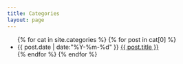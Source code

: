 ```yaml
---
title: Categories
layout: page
---
```



<ul class="listing">
{% for cat in site.categories %}
  <!--<li class="listing-seperator" id="{{ cat[0] }}">{{ cat[0] }}</li> -->
  {% for post in cat[0] %}
    <li class="listing-item">
    <time datetime="{{ post.date | date:"%Y-%m-%d" }}">{{ post.date | date:"%Y-%m-%d" }}</time>
    <a href="{{ site.url }}{{ post.url }}" title="{{ post.title }}">{{ post.title }}</a>
    </li>
  {% endfor %}
{% endfor %}
</ul>

<!--
<div id='tag_cloud'>
{% for cat in site.categories %}
<a href="#{{ cat[0] }}" title="{{ cat[0] }}" rel="{{ cat[1].size }}">{{ cat[0] }} ({{ cat[1].size }})</a>
{% endfor %}
</div>

<script src="/media/js/jquery.tagcloud.js" type="text/javascript" charset="utf-8"></script> 
<script language="javascript">
$.fn.tagcloud.defaults = {
    size: {start: 1, end: 1, unit: 'em'},
      color: {start: '#f8e0e6', end: '#ff3333'}
};

$(function () {
    $('#tag_cloud a').tagcloud();
});
</script>
-->
